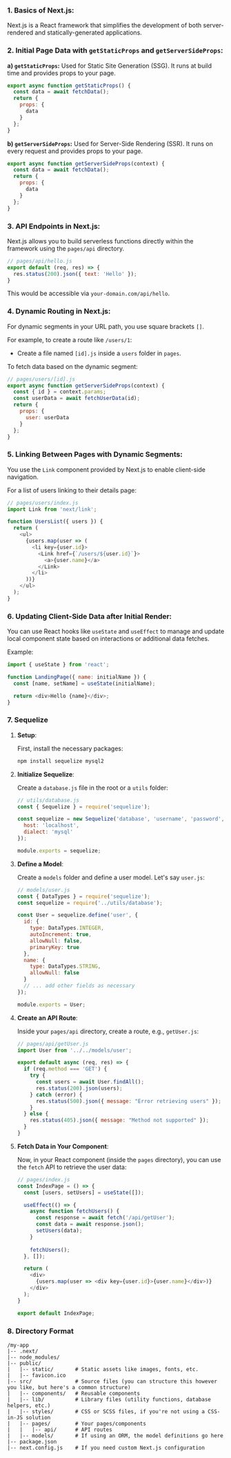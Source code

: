 ### **1. Basics of Next.js:**
Next.js is a React framework that simplifies the development of both server-rendered and statically-generated applications.

### **2. Initial Page Data with `getStaticProps` and `getServerSideProps`:**

**a) `getStaticProps`:** Used for Static Site Generation (SSG). It runs at build time and provides props to your page.

```javascript
export async function getStaticProps() {
  const data = await fetchData();
  return {
    props: {
      data
    }
  };
}
```

**b) `getServerSideProps`:** Used for Server-Side Rendering (SSR). It runs on every request and provides props to your page.

```javascript
export async function getServerSideProps(context) {
  const data = await fetchData();
  return {
    props: {
      data
    }
  };
}
```

### **3. API Endpoints in Next.js:**

Next.js allows you to build serverless functions directly within the framework using the `pages/api` directory.

```javascript
// pages/api/hello.js
export default (req, res) => {
  res.status(200).json({ text: 'Hello' });
}
```

This would be accessible via `your-domain.com/api/hello`.

### **4. Dynamic Routing in Next.js:**

For dynamic segments in your URL path, you use square brackets `[]`.

For example, to create a route like `/users/1`:

- Create a file named `[id].js` inside a `users` folder in `pages`.

To fetch data based on the dynamic segment:

```javascript
// pages/users/[id].js
export async function getServerSideProps(context) {
  const { id } = context.params;
  const userData = await fetchUserData(id);
  return {
    props: {
      user: userData
    }
  };
}
```

### **5. Linking Between Pages with Dynamic Segments:**

You use the `Link` component provided by Next.js to enable client-side navigation.

For a list of users linking to their details page:

```javascript
// pages/users/index.js
import Link from 'next/link';

function UsersList({ users }) {
  return (
    <ul>
      {users.map(user => (
        <li key={user.id}>
          <Link href={`/users/${user.id}`}>
            <a>{user.name}</a>
          </Link>
        </li>
      ))}
    </ul>
  );
}
```

### **6. Updating Client-Side Data after Initial Render:**

You can use React hooks like `useState` and `useEffect` to manage and update local component state based on interactions or additional data fetches.

Example:

```javascript
import { useState } from 'react';

function LandingPage({ name: initialName }) {
  const [name, setName] = useState(initialName);

  return <div>Hello {name}</div>;
}
```

### 7. Sequelize

1. **Setup**:

   First, install the necessary packages:
   ```bash
   npm install sequelize mysql2
   ```

2. **Initialize Sequelize**:

   Create a `database.js` file in the root or a `utils` folder:

   ```javascript
   // utils/database.js
   const { Sequelize } = require('sequelize');

   const sequelize = new Sequelize('database', 'username', 'password', {
     host: 'localhost',
     dialect: 'mysql'
   });

   module.exports = sequelize;
   ```

3. **Define a Model**:

   Create a `models` folder and define a user model. Let's say `user.js`:

   ```javascript
   // models/user.js
   const { DataTypes } = require('sequelize');
   const sequelize = require('../utils/database');

   const User = sequelize.define('user', {
     id: {
       type: DataTypes.INTEGER,
       autoIncrement: true,
       allowNull: false,
       primaryKey: true
     },
     name: {
       type: DataTypes.STRING,
       allowNull: false
     }
     // ... add other fields as necessary
   });

   module.exports = User;
   ```

4. **Create an API Route**:

   Inside your `pages/api` directory, create a route, e.g., `getUser.js`:

   ```javascript
   // pages/api/getUser.js
   import User from '../../models/user';

   export default async (req, res) => {
     if (req.method === 'GET') {
       try {
         const users = await User.findAll();
         res.status(200).json(users);
       } catch (error) {
         res.status(500).json({ message: "Error retrieving users" });
       }
     } else {
       res.status(405).json({ message: "Method not supported" });
     }
   }
   ```

5. **Fetch Data in Your Component**:

   Now, in your React component (inside the `pages` directory), you can use the `fetch` API to retrieve the user data:

   ```javascript
   // pages/index.js
   const IndexPage = () => {
     const [users, setUsers] = useState([]);

     useEffect(() => {
       async function fetchUsers() {
         const response = await fetch('/api/getUser');
         const data = await response.json();
         setUsers(data);
       }
       
       fetchUsers();
     }, []);

     return (
       <div>
         {users.map(user => <div key={user.id}>{user.name}</div>)}
       </div>
     );
   }

   export default IndexPage;
   ```

### 8. Directory Format

```
/my-app
|-- .next/
|-- node_modules/
|-- public/
|   |-- static/       # Static assets like images, fonts, etc.
|   |-- favicon.ico
|-- src/              # Source files (you can structure this however you like, but here's a common structure)
|   |-- components/   # Reusable components
|   |-- lib/          # Library files (utility functions, database helpers, etc.)
|   |-- styles/       # CSS or SCSS files, if you're not using a CSS-in-JS solution
|   |-- pages/        # Your pages/components
|   |   |-- api/      # API routes
|   |-- models/       # If using an ORM, the model definitions go here
|-- package.json
|-- next.config.js    # If you need custom Next.js configuration
```
